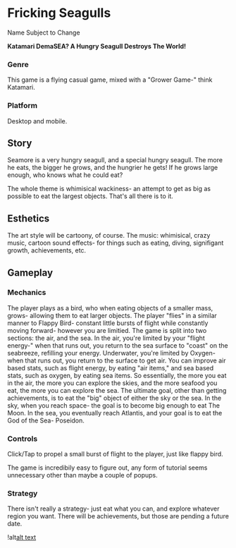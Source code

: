 # Fricking Seagulls
Name Subject to Change

**Katamari DemaSEA?  A Hungry Seagull Destroys The World!**

### Genre
This game is a flying casual game, mixed with a "Grower Game-" think Katamari.

### Platform
Desktop and mobile.

## Story

Seamore is a very hungry seagull, and a special hungry seagull.  The more he eats, the bigger he grows, and the hungrier he gets!  If he grows large enough, who knows what he could eat?

The whole theme is whimisical wackiness- an attempt to get as big as possible to eat the largest objects.  That's all there is to it.

## Esthetics

The art style will be cartoony, of course.  The music: whimisical, crazy music, cartoon sound effects- for things such as eating, diving, signifigant growth, achievements, etc.

## Gameplay

### Mechanics

The player plays as a bird, who when eating objects of a smaller mass, grows- allowing them to eat larger objects. The player "flies" in a similar manner to Flappy Bird- constant little bursts of flight while constantly moving forward- however you are limitied.  The game is split into two sections: the air, and the sea.  In the air, you're limited by your "flight energy-" when that runs out, you return to the sea surface to "coast" on the seabreeze, refilling your energy.  Underwater, you're limited by Oxygen- when that runs out, you return to the surface to get air.  You can improve air based stats, such as flight energy, by eating "air items," and sea based stats, such as oxygen, by eating sea items.  So essentially, the more you eat in the air, the more you can explore the skies, and the more seafood you eat, the more you can explore the sea.  The ultimate goal, other than getting achievements, is to eat the "big" object of either the sky or the sea.  In the sky, when you reach space- the goal is to become big enough to eat The Moon.  In the sea, you eventually reach Atlantis, and your goal is to eat the God of the Sea- Poseidon.

### Controls

Click/Tap to propel a small burst of flight to the player, just like flappy bird.

The game is incredibily easy to figure out, any form of tutorial seems unnecessary other than maybe a couple of popups.

### Strategy

There isn't really a strategy- just eat what you can, and explore whatever region you want.  There will be achievements, but those are pending a future date.


!alt[alt text](https://github.com/Hyliabook/IGME230/blob/master/frickingSeagullsScreen1.png "Screenshot 1")
